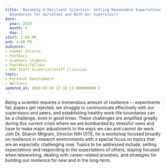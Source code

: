```yaml
---
title: 'Becoming A Resilient Scientist: Setting Reasonable Expectations and Healthy
  Boundaries for Ourselves and With Our Supervisors'
date:
  year: 2020
  month: 4
  day: 1
start: 2:00 PM
end: 4:00 PM
audience:
- Summer Interns
- Postbacs
- Graduate Students
- Postdocs/Fellows
- NIH Staff Scientist/Staff Clinician
topic:
- Personal Development
- Wellness
updated_at: 2020-03-30 17:16:13.000000000 Z
---
```

Being a scientist requires a tremendous amount of resilience --
experiments fail, papers get rejected, we struggle to communicate
effectively with our supervisors and peers, and establishing healthy
work-life boundaries can be a challenge, even in good times. These
challenges are amplified greatly during this current crisis where we are
bombarded by stressful news and have to make major adjustments to the
ways we can and cannot do work. Join Dr. Sharon Milgram, Director NIH
OITE, for a workshop focused broadly on resilience in research
environments with a special focus on topics that are an especially
challenging now. Topics to be addressed include, setting expectations
and responding to the expectations of others, staying focused when
teleworking, dealing with career-related anxieties, and strategies for
building our resilience for now and in the long-term.
